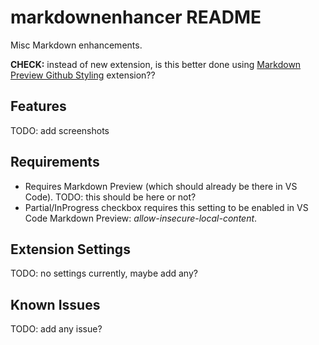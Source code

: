 # markdownenhancer README
Misc Markdown enhancements.

**CHECK:** instead of new extension, is this better done using [Markdown Preview Github Styling](https://marketplace.visualstudio.com/items?itemName=bierner.markdown-preview-github-styles) extension??

## Features
TODO: add screenshots

## Requirements
- Requires Markdown Preview (which should already be there in VS Code). TODO: this should be here or not?
- Partial/InProgress checkbox requires this setting to be enabled in VS Code Markdown Preview: *allow-insecure-local-content*.

## Extension Settings
TODO: no settings currently, maybe add any?

## Known Issues
TODO: add any issue?

<!--
VS Code Extension Guidelines: https://code.visualstudio.com/api/references/extension-guidelines
-->